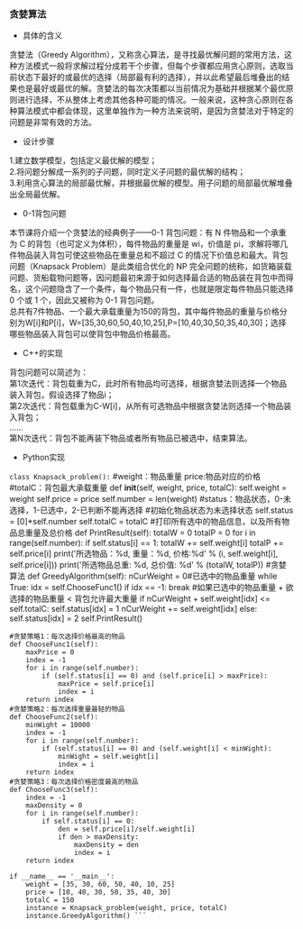 ### 贪婪算法
- 具体的含义   

贪婪法（Greedy Algorithm），又称贪心算法，是寻找最优解问题的常用方法，这种方法模式一般将求解过程分成若干个步骤，但每个步骤都应用贪心原则，选取当前状态下最好的或最优的选择（局部最有利的选择），并以此希望最后堆叠出的结果也是最好或最优的解。贪婪法的每次决策都以当前情况为基础并根据某个最优原则进行选择，不从整体上考虑其他各种可能的情况。一般来说，这种贪心原则在各种算法模式中都会体现，这里单独作为一种方法来说明，是因为贪婪法对于特定的问题是非常有效的方法。
- 设计步骤  

1.建立数学模型，包括定义最优解的模型；  
2.将问题分解成一系列的子问题，同时定义子问题的最优解的结构；  
3.利用贪心算法的局部最优解，并根据最优解的模型。用子问题的局部最优解堆叠出全局最优解。
- 0-1背包问题   

本节课将介绍一个贪婪法的经典例子——0-1 背包问题：有 N 件物品和一个承重为 C 的背包（也可定义为体积），每件物品的重量是 wi，价值是 pi，求解将哪几件物品装入背包可使这些物品在重量总和不超过 C 的情况下价值总和最大。背包问题（Knapsack Problem）是此类组合优化的 NP 完全问题的统称，如货箱装载问题、货船载物问题等，因问题最初来源于如何选择最合适的物品装在背包中而得名，这个问题隐含了一个条件，每个物品只有一件，也就是限定每件物品只能选择 0 个或 1 个，因此又被称为 0-1 背包问题。  
总共有7件物品、一个最大承载重量为150的背包，其中每件物品的重量与价格分别为W[i]和P[i]，W=[35,30,60,50,40,10,25],P=[10,40,30,50,35,40,30]；选择哪些物品装入背包可以使背包中物品价格最高。
- C++的实现  

背包问题可以简述为：  
第1次迭代：背包载重为C，此时所有物品均可选择，根据贪婪法则选择一个物品装入背包，假设选择了物品i；  
第2次迭代：背包载重为C-W[i]，从所有可选物品中根据贪婪法则选择一个物品装入背包；  
……  
第N次迭代：背包不能再装下物品或者所有物品已被选中，结束算法。
- Python实现

`class Knapsack_problem():`
    #weight：物品重量  price:物品对应的价格
    #totalC：背包最大承载重量
    def __init__(self, weight, price, totalC):
        self.weight = weight
        self.price = price
        self.number = len(weight)
        #status：物品状态，0-未选择，1-已选中，2-已判断不能再选择
        #初始化物品状态为未选择状态
        self.status = [0]*self.number
        self.totalC = totalC  #打印所有选中的物品信息，以及所有物品总重量及总价格
    def PrintResult(self):
        totalW = 0
        totalP = 0
        for i in range(self.number):
            if self.status[i] == 1:
                totalW += self.weight[i]
                totalP += self.price[i]
                print('所选物品：%d, 重量：%d, 价格:%d' % (i, self.weight[i], self.price[i]))
        print('所选物品总重: %d, 总价值: %d' % (totalW, totalP))
    #贪婪算法
    def GreedyAlgorithm(self):
        nCurWeight = 0#已选中的物品重量
        while True:
            idx = self.ChooseFunc1()
            if idx == -1:
                break
            #如果已选中的物品重量 + 欲选择的物品重量 < 背包允许最大重量
            if nCurWeight + self.weight[idx] <= self.totalC:
                self.status[idx] = 1
                nCurWeight += self.weight[idx]
            else:
                self.status[idx] = 2
        self.PrintResult()

    #贪婪策略1：每次选择价格最高的物品
    def ChooseFunc1(self):
        maxPrice = 0
        index = -1
        for i in range(self.number):
            if (self.status[i] == 0) and (self.price[i] > maxPrice):
                maxPrice = self.price[i]
                index = i
        return index
    #贪婪策略2：每次选择重量最轻的物品
    def ChooseFunc2(self):
        minWight = 10000
        index = -1
        for i in range(self.number):
            if (self.status[i] == 0) and (self.weight[i] < minWight):
                minWight = self.weight[i]
                index = i
        return index
    #贪婪策略3：每次选择价格密度最高的物品
    def ChooseFunc3(self):
        index = -1
        maxDensity = 0
        for i in range(self.number):
            if self.status[i] == 0:
                den = self.price[i]/self.weight[i]
                if den > maxDensity:
                    maxDensity = den
                    index = i
        return index  
```
if __name__ == '__main__':
    weight = [35, 30, 60, 50, 40, 10, 25]
    price = [10, 40, 30, 50, 35, 40, 30]
    totalC = 150
    instance = Knapsack_problem(weight, price, totalC)
    instance.GreedyAlgorithm() ```
